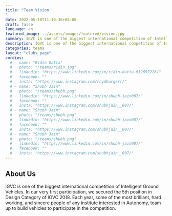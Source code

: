 ```yaml
---
title: "Team Vision
"
date: 2022-05-18T11:10:36+08:00
draft: false
language: en
featured_image: ../assets/images/featured/vision.jpg
summary: IGVC is one of the biggest international competition of Intelligent Ground Vehicles. In our very first participation, we secured the 5th position in Design Category of IGVC 2018. Each year, some of the most brilliant, hard working, and sincere people of any institute interested in Autonomy, team up to build vehicles to participate in the competition.
description: IGVC is one of the biggest international competition of Intelligent Ground Vehicles. In our very first participation, we secured the 5th position in Design Category of IGVC 2018. Each year, some of the most brilliant, hard working, and sincere people of any institute interested in Autonomy, team up to build vehicles to participate in the competition.
categories: teams
layout: "clubs_page"
cordies:
  # - name: "Ridin Datta"
  #   photo: "/teams/ridin.jpg"
  #   linkedin: "https://www.linkedin.com/in/ridin-datta-932697226/"
  #   facebook: ""
  #   insta: "https://www.instagram.com/rhydburgerr/"
  # - name: "Shubh Jain"
  #   photo: "/teams/shubh.png"
  #   linkedin: "https://www.linkedin.com/in/shubh-jain007/"
  #   facebook: ""
  #   insta: "https://www.instagram.com/shubhjain__007/"
  # - name: "Shubh Jain"
  #   photo: "/teams/shubh.png"
  #   linkedin: "https://www.linkedin.com/in/shubh-jain007/"
  #   facebook: ""
  #   insta: "https://www.instagram.com/shubhjain__007/"
  # - name: "Shubh Jain"
  #   photo: "/teams/shubh.png"
  #   linkedin: "https://www.linkedin.com/in/shubh-jain007/"
  #   facebook: ""
  #   insta: "https://www.instagram.com/shubhjain__007/"
---
```

## About Us
IGVC is one of the biggest international competition of Intelligent Ground Vehicles. In our very first participation, we secured the 5th position in Design Category of IGVC 2018. Each year, some of the most brilliant, hard working, and sincere people of any institute interested in Autonomy, team up to build vehicles to participate in the competition.    